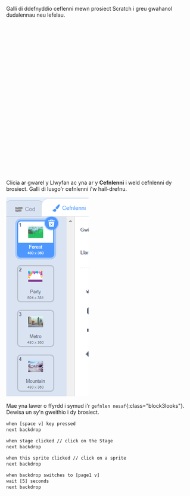 Galli di ddefnyddio ceflenni mewn prosiect Scratch i greu gwahanol dudalennau neu lefelau.
<div class="scratch-preview" style="margin-left: 15px;">
  <iframe allowtransparency="true" width="485" height="402" src="" frameborder="0"></iframe>
</div>

Clicia ar gwarel y Llwyfan ac yna ar y **Cefnlenni** i weld cefnlenni dy brosiect. Galli di lusgo'r cefnlenni i'w hail-drefnu.

![Y cefnlenni mewn trefn yn y tab Cefnlenni.](images/backdrops-in-order.png)

Mae yna lawer o ffyrdd i symud i'r `gefnlen nesaf`{:class="block3looks"}. Dewisa un sy'n gweithio i dy brosiect.

```blocks3
when [space v] key pressed
next backdrop
```

```blocks3
when stage clicked // click on the Stage
next backdrop
```

```blocks3
when this sprite clicked // click on a sprite
next backdrop
```

```blocks3
when backdrop switches to [page1 v]
wait [5] seconds
next backdrop
```
